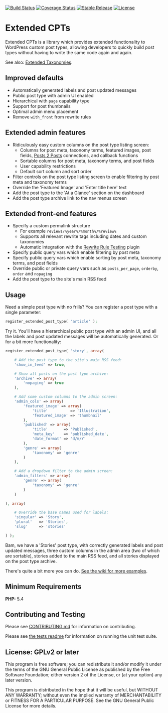 [![Build Status](https://travis-ci.org/johnbillion/extended-cpts.svg?branch=master)](https://travis-ci.org/johnbillion/extended-cpts)
[![Coverage Status](https://coveralls.io/repos/johnbillion/extended-cpts/badge.svg)](https://coveralls.io/r/johnbillion/extended-cpts)
[![Stable Release](https://img.shields.io/packagist/v/johnbillion/extended-cpts.svg)](https://packagist.org/packages/johnbillion/extended-cpts)
[![License](https://img.shields.io/badge/license-GPL_v2%2B-blue.svg)](https://github.com/johnbillion/extended-cpts/blob/master/LICENSE)

# Extended CPTs #

Extended CPTs is a library which provides extended functionality to WordPress custom post types, allowing developers to quickly build post types without having to write the same code again and again.

See also: [Extended Taxonomies](https://github.com/johnbillion/extended-taxos).

## Improved defaults ##

 * Automatically generated labels and post updated messages
 * Public post type with admin UI enabled
 * Hierarchical with `page` capability type
 * Support for post thumbnails
 * Optimal admin menu placement
 * Remove `with_front` from rewrite rules

## Extended admin features ##

 * Ridiculously easy custom columns on the post type listing screen:
   * Columns for post meta, taxonomy terms, featured images, post fields, [Posts 2 Posts](https://wordpress.org/plugins/posts-to-posts/) connections, and callback functions
   * Sortable columns for post meta, taxonomy terms, and post fields
   * User capability restrictions
   * Default sort column and sort order
 * Filter controls on the post type listing screen to enable filtering by post meta and taxonomy terms
 * Override the 'Featured Image' and 'Enter title here' text
 * Add the post type to the 'At a Glance' section on the dashboard
 * Add the post type archive link to the nav menus screen

## Extended front-end features ##

 * Specify a custom permalink structure
   * For example `reviews/%year%/%month%/%review%`
   * Supports all relevant rewrite tags including dates and custom taxonomies
   * Automatic integration with the [Rewrite Rule Testing](https://wordpress.org/plugins/rewrite-testing/) plugin
 * Specify public query vars which enable filtering by post meta
 * Specify public query vars which enable sorting by post meta, taxonomy terms, and post fields
 * Override public or private query vars such as `posts_per_page`, `orderby`, `order` and `nopaging`
 * Add the post type to the site's main RSS feed

## Usage ##

Need a simple post type with no frills? You can register a post type with a single parameter:

```php
register_extended_post_type( 'article' );
```

Try it. You'll have a hierarchical public post type with an admin UI, and all the labels and post updated messages will be automatically generated. Or for a bit more functionality:

```php
register_extended_post_type( 'story', array(

	# Add the post type to the site's main RSS feed:
	'show_in_feed' => true,

	# Show all posts on the post type archive:
	'archive' => array(
		'nopaging' => true
	),

	# Add some custom columns to the admin screen:
	'admin_cols' => array(
		'featured_image' => array(
			'title'          => 'Illustration',
			'featured_image' => 'thumbnail'
		),
		'published' => array(
			'title'       => 'Published',
			'meta_key'    => 'published_date',
			'date_format' => 'd/m/Y'
		),
		'genre' => array(
			'taxonomy' => 'genre'
		)
	),

	# Add a dropdown filter to the admin screen:
	'admin_filters' => array(
		'genre' => array(
			'taxonomy' => 'genre'
		)
	)

), array(

	# Override the base names used for labels:
	'singular' => 'Story',
	'plural'   => 'Stories',
	'slug'     => 'stories'

) );
```

Bam, we have a 'Stories' post type, with correctly generated labels and post updated messages, three custom columns in the admin area (two of which are sortable), stories added to the main RSS feed, and all stories displayed on the post type archive.

There's quite a bit more you can do. [See the wiki for more examples](https://github.com/johnbillion/extended-cpts/wiki).

## Minimum Requirements ##

**PHP:** 5.4  

## Contributing and Testing ##

Please see [CONTRIBUTING.md](CONTRIBUTING.md) for information on contributing.

Please see [the tests readme](tests/README.md) for information on running the unit test suite.

## License: GPLv2 or later ##

This program is free software; you can redistribute it and/or modify
it under the terms of the GNU General Public License as published by
the Free Software Foundation; either version 2 of the License, or
(at your option) any later version.

This program is distributed in the hope that it will be useful,
but WITHOUT ANY WARRANTY; without even the implied warranty of
MERCHANTABILITY or FITNESS FOR A PARTICULAR PURPOSE.  See the
GNU General Public License for more details.
